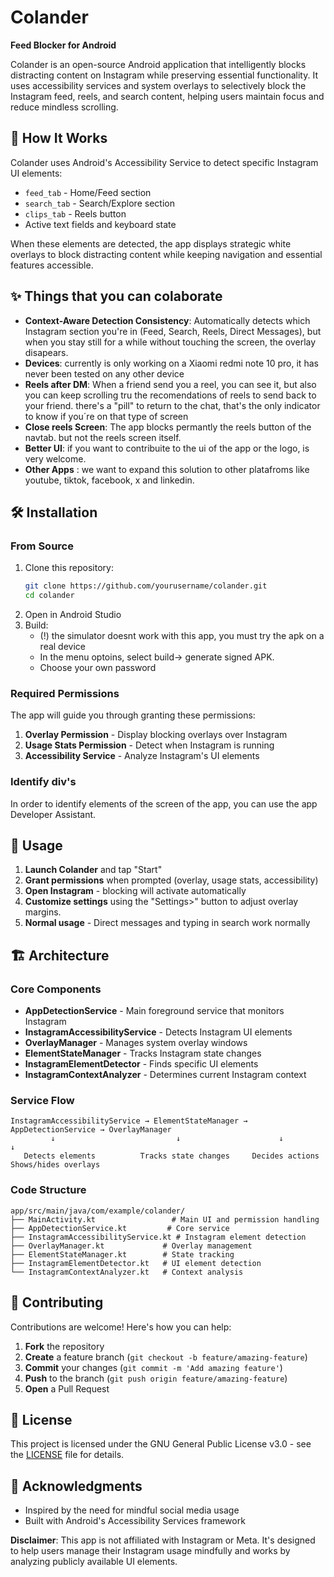 # Colander

**Feed Blocker for Android**

Colander is an open-source Android application that intelligently blocks distracting content on Instagram while preserving essential functionality. It uses accessibility services and system overlays to selectively block the Instagram feed, reels, and search content, helping users maintain focus and reduce mindless scrolling.

## 🚀 How It Works

Colander uses Android's Accessibility Service to detect specific Instagram UI elements:
- `feed_tab` - Home/Feed section
- `search_tab` - Search/Explore section  
- `clips_tab` - Reels button
- Active text fields and keyboard state

When these elements are detected, the app displays strategic white overlays to block distracting content while keeping navigation and essential features accessible.


## ✨ Things that you can colaborate

- **Context-Aware Detection Consistency**: Automatically detects which Instagram section you're in (Feed, Search, Reels, Direct Messages), but when you stay still for a while without touching the screen, the overlay disapears.
- **Devices**: currently is only working on a Xiaomi redmi note 10 pro, it has never been tested on any other device
- **Reels after DM**: When a friend send you a reel, you can see it, but also you can keep scrolling tru the recomendations of reels to send back to your friend. there's a "pill" to return to the chat, that's the only indicator to know if you´re on that type of screen
- **Close reels Screen**: The app blocks permantly the reels button of the navtab. but not the reels screen itself.
- **Better UI**: if you want to contribuite to the ui of the app or the logo, is very welcome. 
- **Other Apps** : we want to expand this solution to other platafroms like youtube, tiktok, facebook, x and linkedin. 


## 🛠️ Installation


### From Source
1. Clone this repository:
   ```bash
   git clone https://github.com/yourusername/colander.git
   cd colander
   ```
2. Open in Android Studio
3. Build:
   -  (!) the simulator doesnt work with this app, you must try the apk on a real device
   -  In the menu optoins, select build-> generate signed APK.
   -  Choose your own password
     

### Required Permissions
The app will guide you through granting these permissions:

1. **Overlay Permission** - Display blocking overlays over Instagram
2. **Usage Stats Permission** - Detect when Instagram is running  
3. **Accessibility Service** - Analyze Instagram's UI elements

### Identify div's

In order to identify elements of the screen of the app, you can use the app Developer Assistant. 

## 📖 Usage

1. **Launch Colander** and tap "Start"
2. **Grant permissions** when prompted (overlay, usage stats, accessibility)
3. **Open Instagram** - blocking will activate automatically
4. **Customize settings** using the "Settings>" button to adjust overlay margins. 
5. **Normal usage** - Direct messages and typing in search work normally


## 🏗️ Architecture

### Core Components

- **AppDetectionService** - Main foreground service that monitors Instagram
- **InstagramAccessibilityService** - Detects Instagram UI elements
- **OverlayManager** - Manages system overlay windows
- **ElementStateManager** - Tracks Instagram state changes
- **InstagramElementDetector** - Finds specific UI elements
- **InstagramContextAnalyzer** - Determines current Instagram context

### Service Flow

```
InstagramAccessibilityService → ElementStateManager → AppDetectionService → OverlayManager
         ↓                           ↓                      ↓                    ↓
   Detects elements          Tracks state changes     Decides actions      Shows/hides overlays
```


### Code Structure
```
app/src/main/java/com/example/colander/
├── MainActivity.kt                 # Main UI and permission handling
├── AppDetectionService.kt         # Core service
├── InstagramAccessibilityService.kt # Instagram element detection
├── OverlayManager.kt             # Overlay management
├── ElementStateManager.kt        # State tracking
├── InstagramElementDetector.kt   # UI element detection
└── InstagramContextAnalyzer.kt   # Context analysis
```

## 🤝 Contributing

Contributions are welcome! Here's how you can help:

1. **Fork** the repository
2. **Create** a feature branch (`git checkout -b feature/amazing-feature`)
3. **Commit** your changes (`git commit -m 'Add amazing feature'`)
4. **Push** to the branch (`git push origin feature/amazing-feature`)
5. **Open** a Pull Request

## 📄 License

This project is licensed under the GNU General Public License v3.0 - see the [LICENSE](LICENSE) file for details.

## 🙏 Acknowledgments

- Inspired by the need for mindful social media usage
- Built with Android's Accessibility Services framework

**Disclaimer**: This app is not affiliated with Instagram or Meta. It's designed to help users manage their Instagram usage mindfully and works by analyzing publicly available UI elements.
